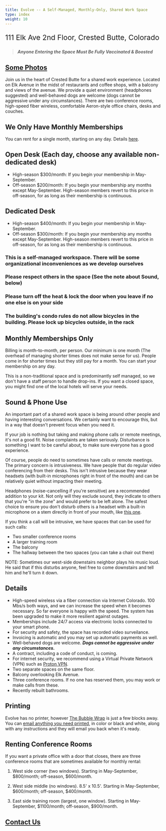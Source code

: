 ```yaml
---
title: Evolve -- A Self-Managed, Monthly-Only, Shared Work Space
type: index
weight: 10
---
```


<p style="font-size:23px">111 Elk Ave 2nd Floor, Crested Butte, Colorado</p>

> ***Anyone Entering the Space Must Be Fully Vaccinated & Boosted***

## [Some Photos](https://www.instagram.com/evolve.crestedbutte/)

Join us in the heart of Crested Butte for a shared work experience. Located on
Elk Avenue in the midst of restaurants and coffee shops, with a balcony and
views of the avenue. We provide a quiet environment (headphones suggested) and
well-behaved dogs are welcome (dogs cannot be aggressive under any circumstances).
There are two conference rooms, high-speed fiber
wireless, comfortable Aeron-style office chairs, desks and couches.

## We Only Have Monthly Memberships

You can rent for a single month, starting on any day. Details [here](https://www.evolvework.co/evolve/#monthly-memberships-only).

## Open Desk (Each day, choose any available non-dedicated desk)

- High-season $300/month: If you begin your membership in May-September.
- Off-season $200/month: If you begin your membership any months except May-September. High-season members revert to this price in off-season, for as long as their membership is continuous.

## Dedicated Desk

- High-season $400/month: If you begin your membership in May-September.
- Off-season $300/month: If you begin your membership any months except May-September. High-season members revert to this price in off-season, for as long as their membership is continuous.

### This is a self-managed workspace. There will be some organizational inconveniences as we develop ourselves

### Please respect others in the space (See the note about Sound, below)

### Please turn off the heat & lock the door when you leave if no one else is on your side

### The building's condo rules do not allow bicycles in the building. Please lock up bicycles outside, in the rack

## Monthly Memberships Only

Billing is month-to-month, per person. Our minimum is one month (The overhead of
managing shorter times does not make sense for us). People come in for shorter
times but they still pay for a month. You can start your membership on any day.

This is a non-traditional space and is predominantly self managed,
so we don't have a staff person to handle drop-ins. If you want a
closed space, you might find one of the local hotels will serve your needs.

## Sound & Phone Use

An important part of a shared work space is being around other people and having
interesting conversations. We certainly want to encourage this, but in a way
that doesn't prevent focus when you need it.

If your job is nothing but taking and making phone calls or remote meetings,
it's not a good fit. Noise complaints are taken seriously. Disturbance is
something I want to be careful about, to make sure everyone has a good
experience.

Of course, people do need to sometimes have calls or remote meetings. The
primary concern is intrusiveness. We have people that do regular video
conferencing from their desks. This isn't intrusive because they wear headsets
(with built-in microphones right in front of the mouth) and can be relatively
quiet without impacting their meeting.

Headphones (noise-cancelling if you're sensitive) are a recommended addition to
your kit. Not only will they exclude sound, they indicate to others
that you're "in the zone" and would prefer to be left alone. The safest choice
to ensure you don't disturb others is a headset with a built-in microphone on
a stem directly in front of your mouth, like [this
one](https://smile.amazon.com/gp/product/B000UXZQ42/ref=ppx_yo_dt_b_asin_title_o02_s00?ie=UTF8&psc=1).

If you think a call will be intrusive, we have spaces that can be used for such
calls:

- Two smaller conference rooms
- A larger training room
- The balcony
- The hallway between the two spaces (you can take a chair out there)

NOTE: Sometimes our west-side downstairs neighbor plays his music loud.
He said that if this disturbs anyone, feel free to come downstairs and tell him and he'll turn it down.

## Details

- High-speed wireless via a fiber connection via Internet Colorado. 100 Mbs/s
  both ways, and we can increase the speed when it becomes necessary. So far
  everyone is happy with the speed. The system has been upgraded to make it
  more resilient against outages.
- Memberships include 24/7 access via electronic locks connected to your smart
  phone.
- For security and safety, the space has recorded video surveilance.
- Invoicing is automatic and you may set up automatic payments as well.
- Well-behaved dogs are welcome. ***Dogs cannot be aggressive under any circumstances.***
- A contract, including a code of conduct, is coming.
- For internet security, we recommend using a Virtual Private Network (VPN) such as
  <a href="https://protonvpn.com/" target="_blank" rel="noopener noreferrer">Proton VPN</a>.
- Two separate spaces on the same floor.
- Balcony overlooking Elk Avenue.
- Three conference rooms. If no one has reserved them, you may work or make calls from these.
- Recently rebuilt bathrooms.

## Printing

Evolve has no printer, however [The Bubble Wrap](https://www.wrapcb.com/Products-Services/Print-Document-Services) is just a few blocks away.
You can [email anything you need printed](https://www.wrapcb.com/Contact-Us), in color or black and white, along with any instructions and
they will email you back when it's ready.

## Renting Conference Rooms

If you want a private office with a door that closes, there are three conference rooms
that are sometimes available for monthly rental:

1. West side corner (two windows). Starting in May-September, $800/month; off-season, $600/month.

2. West side middle (no windows). 8.5' x 10.5'. Starting in May-September, $600/month; off-season, $400/month.

3. East side training room (largest, one window). Starting in May-September,
    $1100/month; off-season, $900/month.

## [Contact Us](https://www.evolvework.co/contact/)
